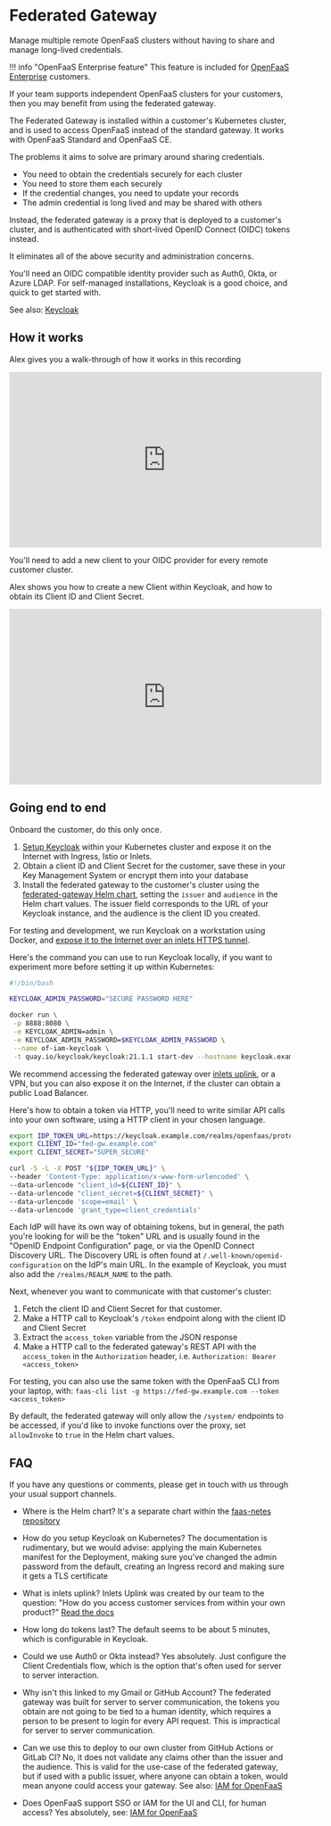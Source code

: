 # Federated Gateway

Manage multiple remote OpenFaaS clusters without having to share and manage long-lived credentials.

!!! info "OpenFaaS Enterprise feature"
    This feature is included for [OpenFaaS Enterprise](/openfaas-pro/introduction) customers.

If your team supports independent OpenFaaS clusters for your customers, then you may benefit from using the federated gateway.

The Federated Gateway is installed within a customer's Kubernetes cluster, and is used to access OpenFaaS instead of the standard gateway. It works with OpenFaaS Standard and OpenFaaS CE.

The problems it aims to solve are primary around sharing credentials.

* You need to obtain the credentials securely for each cluster
* You need to store them each securely
* If the credential changes, you need to update your records
* The admin credential is long lived and may be shared with others

Instead, the federated gateway is a proxy that is deployed to a customer's cluster, and is authenticated with short-lived OpenID Connect (OIDC) tokens instead.

It eliminates all of the above security and administration concerns.

You'll need an OIDC compatible identity provider such as Auth0, Okta, or Azure LDAP. For self-managed installations, Keycloak is a good choice, and quick to get started with.

See also: [Keycloak](https://www.keycloak.org/)

## How it works

Alex gives you a walk-through of how it works in this recording

<iframe width="560" height="315" src="https://www.youtube.com/embed/TPZHa0fw0Yk" title="YouTube video player" frameborder="0" allow="accelerometer; autoplay; clipboard-write; encrypted-media; gyroscope; picture-in-picture; web-share" allowfullscreen></iframe>

You'll need to add a new client to your OIDC provider for every remote customer cluster.

Alex shows you how to create a new Client within Keycloak, and how to obtain its Client ID and Client Secret.

<iframe width="560" height="315" src="https://www.youtube.com/embed/G2QVhUAEylc" title="YouTube video player" frameborder="0" allow="accelerometer; autoplay; clipboard-write; encrypted-media; gyroscope; picture-in-picture; web-share" allowfullscreen></iframe>

## Going end to end

Onboard the customer, do this only once.

1. [Setup Keycloak](https://www.keycloak.org/) within your Kubernetes cluster and expose it on the Internet with Ingress, Istio or Inlets.
2. Obtain a client ID and Client Secret for the customer, save these in your Key Management System or encrypt them into your database 
3. Install the federated gateway to the customer's cluster using the [federated-gateway Helm chart](https://github.com/openfaas/faas-netes/tree/master/chart/federated-gateway), setting the `issuer` and `audience` in the Helm chart values. The issuer field corresponds to the URL of your Keycloak instance, and the audience is the client ID you created.

For testing and development, we run Keycloak on a workstation using Docker, and [expose it to the Internet over an inlets HTTPS tunnel](https://docs.inlets.dev/tutorial/automated-http-server/).

Here's the command you can use to run Keycloak locally, if you want to experiment more before setting it up within Kubernetes:

```bash
#!/bin/bash

KEYCLOAK_ADMIN_PASSWORD="SECURE PASSWORD HERE"

docker run \
 -p 8888:8080 \
 -e KEYCLOAK_ADMIN=admin \
 -e KEYCLOAK_ADMIN_PASSWORD=$KEYCLOAK_ADMIN_PASSWORD \
 --name of-iam-keycloak \
 -t quay.io/keycloak/keycloak:21.1.1 start-dev --hostname keycloak.example.com --proxy=edge
```

We recommend accessing the federated gateway over [inlets uplink](https://docs.inlets.dev/uplink/overview/), or a VPN, but you can also expose it on the Internet, if the cluster can obtain a public Load Balancer.


Here's how to obtain a token via HTTP, you'll need to write similar API calls into your own software, using a HTTP client in your chosen language.

```bash
export IDP_TOKEN_URL=https://keycloak.example.com/realms/openfaas/protocol/openid-connect/token
export CLIENT_ID="fed-gw.example.com"
export CLIENT_SECRET="SUPER_SECURE"

curl -S -L -X POST "${IDP_TOKEN_URL}" \
--header 'Content-Type: application/x-www-form-urlencoded' \
--data-urlencode "client_id=${CLIENT_ID}" \
--data-urlencode "client_secret=${CLIENT_SECRET}" \
--data-urlencode 'scope=email' \
--data-urlencode 'grant_type=client_credentials'
```

Each IdP will have its own way of obtaining tokens, but in general, the path you're looking for will be the "token" URL and is usually found in the "OpenID Endpoint Configuration" page, or via the OpenID Connect Discovery URL. The Discovery URL is often found at `/.well-known/openid-configuration` on the IdP's main URL. In the example of Keycloak, you must also add the `/realms/REALM_NAME` to the path.

Next, whenever you want to communicate with that customer's cluster:

1. Fetch the client ID and Client Secret for that customer.
2. Make a HTTP call to Keycloak's `/token` endpoint along with the client ID and Client Secret
3. Extract the `access_token` variable from the JSON response
4. Make a HTTP call to the federated gateway's REST API with the `access_token` in the `Authorization` header, i.e. `Authorization: Bearer <access_token>`

For testing, you can also use the same token with the OpenFaaS CLI from your laptop, with: `faas-cli list -g https://fed-gw.example.com --token <access_token>`

By default, the federated gateway will only allow the `/system/` endpoints to be accessed, if you'd like to invoke functions over the proxy, set `allowInvoke` to `true` in the Helm chart values.

## FAQ

If you have any questions or comments, please get in touch with us through your usual support channels.

* Where is the Helm chart? It's a separate chart within the [faas-netes repository](https://github.com/openfaas/faas-netes/tree/master/chart/federated-gateway)

* How do you setup Keycloak on Kubernetes? The documentation is rudimentary, but we would advise: applying the main Kubernetes manifest for the Deployment, making sure you've changed the admin password from the default, creating an Ingress record and making sure it gets a TLS certificate

* What is inlets uplink? Inlets Uplink was created by our team to the question: "How do you access customer services from within your own product?" [Read the docs](https://docs.inlets.dev/uplink/overview/)

* How long do tokens last? The default seems to be about 5 minutes, which is configurable in Keycloak.

* Could we use Auth0 or Okta instead? Yes absolutely. Just configure the Client Credentials flow, which is the option that's often used for server to server interaction.

* Why isn't this linked to my Gmail or GitHub Account? The federated gateway was built for server to server communication, the tokens you obtain are not going to be tied to a human identity, which requires a person to be present to login for every API request. This is impractical for server to server communication.

* Can we use this to deploy to our own cluster from GitHub Actions or GitLab CI? No, it does not validate any claims other than the issuer and the audience. This is valid for the use-case of the federated gateway, but if used with a public issuer, where anyone can obtain a token, would mean anyone could access your gateway. See also: [IAM for OpenFaaS](/openfaas-pro/iam/overview)

* Does OpenFaaS support SSO or IAM for the UI and CLI, for human access? Yes absolutely, see: [IAM for OpenFaaS](/openfaas-pro/iam/overview)
